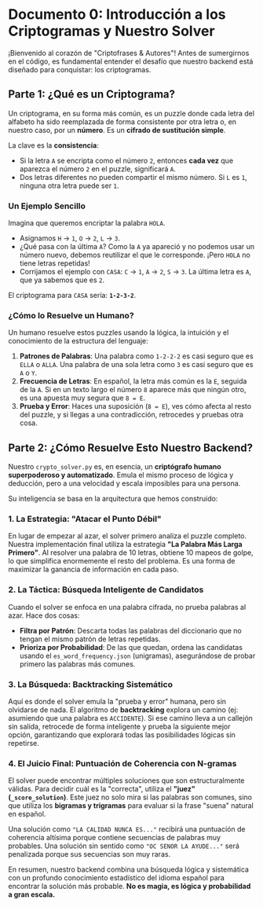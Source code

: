 # Documento 0: Introducción a los Criptogramas y Nuestro Solver

¡Bienvenido al corazón de "Criptofrases & Autores"! Antes de sumergirnos en el código, es fundamental entender el desafío que nuestro backend está diseñado para conquistar: los criptogramas.

## Parte 1: ¿Qué es un Criptograma?

Un criptograma, en su forma más común, es un puzzle donde cada letra del alfabeto ha sido reemplazada de forma consistente por otra letra o, en nuestro caso, por un **número**. Es un **cifrado de sustitución simple**.

La clave es la **consistencia**:
* Si la letra `A` se encripta como el número `2`, entonces **cada vez** que aparezca el número `2` en el puzzle, significará `A`.
* Dos letras diferentes no pueden compartir el mismo número. Si `L` es `1`, ninguna otra letra puede ser `1`.

### Un Ejemplo Sencillo

Imagina que queremos encriptar la palabra `HOLA`.
* Asignamos `H` -> `1`, `O` -> `2`, `L` -> `3`.
* ¿Qué pasa con la última `A`? Como la `A` ya apareció y no podemos usar un número nuevo, debemos reutilizar el que le corresponde. ¡Pero `HOLA` no tiene letras repetidas!
* Corrijamos el ejemplo con `CASA`: `C` -> `1`, `A` -> `2`, `S` -> `3`. La última letra es `A`, que ya sabemos que es `2`.

El criptograma para `CASA` sería: **`1-2-3-2`**.



### ¿Cómo lo Resuelve un Humano?

Un humano resuelve estos puzzles usando la lógica, la intuición y el conocimiento de la estructura del lenguaje:
1.  **Patrones de Palabras**: Una palabra como `1-2-2-2` es casi seguro que es `ELLA` o `ALLA`. Una palabra de una sola letra como `3` es casi seguro que es `A` o `Y`.
2.  **Frecuencia de Letras**: En español, la letra más común es la `E`, seguida de la `A`. Si en un texto largo el número `8` aparece más que ningún otro, es una apuesta muy segura que `8 = E`.
3.  **Prueba y Error**: Haces una suposición (`8 = E`), ves cómo afecta al resto del puzzle, y si llegas a una contradicción, retrocedes y pruebas otra cosa.

## Parte 2: ¿Cómo Resuelve Esto Nuestro Backend?

Nuestro `crypto_solver.py` es, en esencia, un **criptógrafo humano superpoderoso y automatizado**. Emula el mismo proceso de lógica y deducción, pero a una velocidad y escala imposibles para una persona.

Su inteligencia se basa en la arquitectura que hemos construido:

### 1. La Estrategia: "Atacar el Punto Débil"
En lugar de empezar al azar, el solver primero analiza el puzzle completo. Nuestra implementación final utiliza la estrategia **"La Palabra Más Larga Primero"**. Al resolver una palabra de 10 letras, obtiene 10 mapeos de golpe, lo que simplifica enormemente el resto del problema. Es una forma de maximizar la ganancia de información en cada paso.

### 2. La Táctica: Búsqueda Inteligente de Candidatos
Cuando el solver se enfoca en una palabra cifrada, no prueba palabras al azar. Hace dos cosas:
* **Filtra por Patrón**: Descarta todas las palabras del diccionario que no tengan el mismo patrón de letras repetidas.
* **Prioriza por Probabilidad**: De las que quedan, ordena las candidatas usando el `es_word_frequency.json` (unigramas), asegurándose de probar primero las palabras más comunes.

### 3. La Búsqueda: Backtracking Sistemático
Aquí es donde el solver emula la "prueba y error" humana, pero sin olvidarse de nada. El algoritmo de **backtracking** explora un camino (ej: asumiendo que una palabra es `ACCIDENTE`). Si ese camino lleva a un callejón sin salida, retrocede de forma inteligente y prueba la siguiente mejor opción, garantizando que explorará todas las posibilidades lógicas sin repetirse.

### 4. El Juicio Final: Puntuación de Coherencia con N-gramas
El solver puede encontrar múltiples soluciones que son estructuralmente válidas. Para decidir cuál es la "correcta", utiliza el **"juez" (`_score_solution`)**. Este juez no solo mira si las palabras son comunes, sino que utiliza los **bigramas y trigramas** para evaluar si la frase "suena" natural en español.

Una solución como `"LA CALIDAD NUNCA ES..."` recibirá una puntuación de coherencia altísima porque contiene secuencias de palabras muy probables. Una solución sin sentido como `"OC SENOR LA AYUDE..."` será penalizada porque sus secuencias son muy raras.

En resumen, nuestro backend combina una búsqueda lógica y sistemática con un profundo conocimiento estadístico del idioma español para encontrar la solución más probable. **No es magia, es lógica y probabilidad a gran escala.**